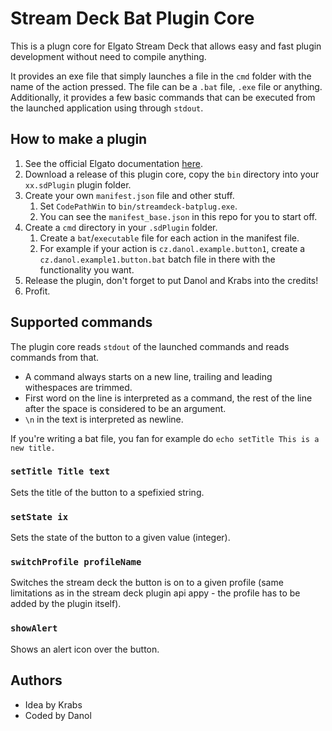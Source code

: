 # Stream Deck Bat Plugin Core
This is a plugn core for Elgato Stream Deck that allows easy and fast plugin development without need to compile anything.

It provides an exe file that simply launches a file in the `cmd` folder with the name of the action pressed. The file can be a `.bat` file, `.exe` file or anything.
Additionally, it provides a few basic commands that can be executed from the launched application using through `stdout`.

## How to make a plugin
1. See the official Elgato documentation [here](https://developer.elgato.com/documentation/stream-deck/sdk/plugin-architecture/).
2. Download a release of this plugin core, copy the `bin` directory into your `xx.sdPlugin` plugin folder.
3. Create your own `manifest.json` file and other stuff.
   1. Set `CodePathWin` to `bin/streamdeck-batplug.exe`.
   2. You can see the `manifest_base.json` in this repo for you to start off.
4. Create a `cmd` directory in your `.sdPlugin` folder.
   1. Create a `bat`/`executable` file for each action in the manifest file.
   2. For example if your action is `cz.danol.example.button1`, create a `cz.danol.example1.button.bat` batch file in there with the functionality you want.
5. Release the plugin, don't forget to put Danol and Krabs into the credits!
6. Profit.

## Supported commands
The plugin core reads `stdout` of the launched commands and reads commands from that.
* A command always starts on a new line, trailing and leading withespaces are trimmed.
* First word on the line is interpreted as a command, the rest of the line after the space is considered to be an argument.
* `\n` in the text is interpreted as newline.

If you're writing a bat file, you fan for example do
`echo setTitle This is a new title.`

### `setTitle Title text`
Sets the title of the button to a spefixied string.

### `setState ix`
Sets the state of the button to a given value (integer).

### `switchProfile profileName`
Switches the stream deck the button is on to a given profile (same limitations as in the stream deck plugin api appy - the profile has to be added by the plugin itself).

### `showAlert`
Shows an alert icon over the button.

## Authors
* Idea by Krabs
* Coded by Danol